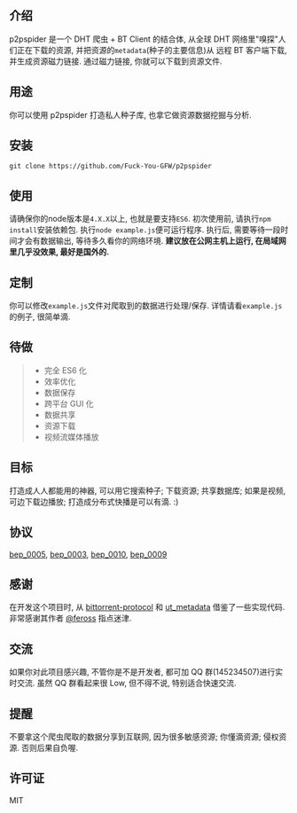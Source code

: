 ## 介绍
p2pspider 是一个 DHT 爬虫 + BT Client 的结合体, 从全球 DHT 网络里"嗅探"人们正在下载的资源, 并把资源的`metadata`(种子的主要信息)从 远程 BT 客户端下载, 并生成资源磁力链接. 通过磁力链接, 你就可以下载到资源文件.

## 用途
你可以使用 p2pspider 打造私人种子库, 也拿它做资源数据挖掘与分析.

## 安装
```
git clone https://github.com/Fuck-You-GFW/p2pspider
```

## 使用
请确保你的node版本是`4.X.X`以上, 也就是要支持`ES6`. 初次使用前, 请执行`npm install`安装依赖包. 执行`node example.js`便可运行程序. 执行后, 需要等待一段时间才会有数据输出, 等待多久看你的网络环境. **建议放在公网主机上运行, 在局域网里几乎没效果, 最好是国外的.**

## 定制
你可以修改`example.js`文件对爬取到的数据进行处理/保存. 详情请看`example.js`的例子, 很简单滴.

## 待做
>* 完全 ES6 化
>* 效率优化
>* 数据保存
>* 跨平台 GUI 化
>* 数据共享
>* 资源下载
>* 视频流媒体播放

## 目标
打造成人人都能用的神器, 可以用它搜索种子; 下载资源; 共享数据库; 如果是视频, 可边下载边播放; 打造成分布式快播是可以有滴. :)

## 协议
[bep_0005](www.bittorrent.org/beps/bep_0005.html), [bep_0003](www.bittorrent.org/beps/bep_0003.html), [bep_0010](http://www.bittorrent.org/beps/bep_0010.html), [bep_0009](http://www.bittorrent.org/beps/bep_0009.html)

## 感谢
在开发这个项目时, 从 [bittorrent-protocol](https://github.com/feross/bittorrent-protocol) 和  [ut_metadata](https://github.com/feross/ut_metadata) 借鉴了一些实现代码. 非常感谢其作者 [@feross](https://github.com/feross) 指点迷津.

## 交流
如果你对此项目感兴趣, 不管你是不是开发者, 都可加 QQ 群(145234507)进行实时交流. 虽然 QQ 群看起来很 Low, 但不得不说, 特别适合快速交流.

## 提醒
不要拿这个爬虫爬取的数据分享到互联网, 因为很多敏感资源; 你懂滴资源; 侵权资源. 否则后果自负喔.

## 许可证
MIT